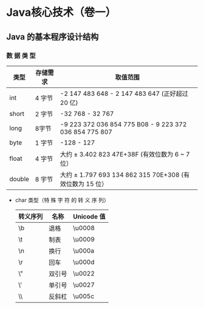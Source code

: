 # Java核心技术（卷一）

## Java 的基本程序设计结构

### 数 据 类 型

| 类型   | 存储需求 | 取值范围                                                 |
| ------ | -------- | -------------------------------------------------------- |
| int    | 4 字节   | -2 147 483 648 - 2 147 483 647 (正好超过 20 亿)          |
| short  | 2 字节   | -32 768 - 32 767                                         |
| long   | 8字节    | -9 223 372 036 854 775 B08 - 9 223 372 036 854 775 807   |
| byte   | 1 字节   | -128 - 127                                               |
| float  | 4 字节   | 大约 ± 3.402 823 47E+38F (有效位数为 6 ~ 7 位）          |
| double | 8 宇节   | 大约 ± 1.797 693 134 862 315 70E+308 (有效位数为 15 位） |

- char 类型（特 殊 字 符 的 转 义 序 列）

  | 转义序列 | 名称   | Unicode 值 |
  | -------- | ------ | ---------- |
  | \b       | 退格   | \u0008     |
  | \t       | 制表   | \u0009     |
  | \n       | 换行   | \u000a     |
  | \r       | 回车   | \u000d     |
  | \\"      | 双引号 | \u0022     |
  | \\'      | 单引号 | \u0027     |
  | \\\      | 反斜杠 | \u005c     |

  

